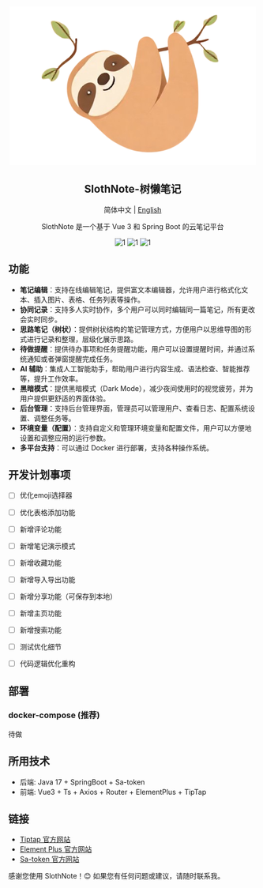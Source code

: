 <div align="center">
<img src="./image-removebg-preview.png" alt="logo">
<h2 align="center">SlothNote-树懒笔记</h2>
  <p>
    简体中文 | <a href="./README-en.md">English</a>
  </p>
<div>
<p>SlothNote 是一个基于 Vue 3 和 Spring Boot 的云笔记平台</p>
</div>

<div>
  <img src="https://img.shields.io/badge/Project-Sloth-brightgreen"  alt="1"/>
  <img src="https://img.shields.io/badge/License-Apache2.0-blue"  alt="1"/>
  <img src="https://img.shields.io/badge/Version-1.0.0-orange"  alt="1"/>
</div>

</div>

## 功能

- **笔记编辑**：支持在线编辑笔记，提供富文本编辑器，允许用户进行格式化文本、插入图片、表格、任务列表等操作。
- **协同记录**：支持多人实时协作，多个用户可以同时编辑同一篇笔记，所有更改会实时同步。
- **思路笔记（树状）**：提供树状结构的笔记管理方式，方便用户以思维导图的形式进行记录和整理，层级化展示思路。
- **待做提醒**：提供待办事项和任务提醒功能，用户可以设置提醒时间，并通过系统通知或者弹窗提醒完成任务。
- **AI 辅助**：集成人工智能助手，帮助用户进行内容生成、语法检查、智能推荐等，提升工作效率。
- **黑暗模式**：提供黑暗模式（Dark Mode），减少夜间使用时的视觉疲劳，并为用户提供更舒适的界面体验。
- **后台管理**：支持后台管理界面，管理员可以管理用户、查看日志、配置系统设置、调整任务等。
- **环境变量（配置）**：支持自定义和管理环境变量和配置文件，用户可以方便地设置和调整应用的运行参数。
- **多平台支持**：可以通过 Docker 进行部署，支持各种操作系统。


## 开发计划事项

- [ ] 优化emoji选择器
- [ ] 优化表格添加功能
- [ ] 新增评论功能
- [ ] 新增笔记演示模式
- [ ] 新增收藏功能
- [ ] 新增导入导出功能
- [ ] 新增分享功能（可保存到本地）
- [ ] 新增主页功能
- [ ] 新增搜索功能
- [ ] 测试优化细节
- [ ] 代码逻辑优化重构




## 部署

### docker-compose (推荐)

待做

## 所用技术

- 后端: Java 17 + SpringBoot + Sa-token
- 前端: Vue3 + Ts + Axios + Router + ElementPlus + TipTap

## 链接

- [Tiptap 官方网站](https://tiptap.dev)
- [Element Plus 官方网站](https://element-plus.org)
- [Sa-token 官方网站](https://sa-token.cc/index.html)

感谢您使用 SlothNote！😊 如果您有任何问题或建议，请随时联系我。
